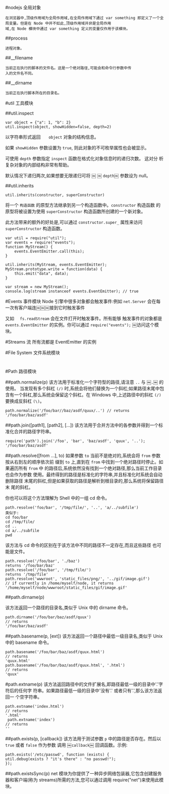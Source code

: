 #nodejs 全局对象
```
在浏览器中,顶级作用域为全局作用域,在全局作用域下通过 var something 即定义了一个全局变量。但是在 Node 中并不如此,顶级作用域并非是全局作用域,在 Node 模块中通过 var something 定义的变量仅作用于该模块。
```

##process```
进程对象。
```

##__filename
```
当前正在执行的脚本的文件名。这是一个绝对路径,可能会和命令行参数中传入的文件名不同。
```

##__dirname```
当前正在执行脚本所在的目录名。```
#util 工具模块

##util.inspect```
var object = {"a": 1, "b": 2}util.inspect(object, showHidden=false, depth=2)
```以字符串形式返回 `￼￼￼object` 对象的结构信息。
如果 `showHidden` 参数设置为 `true`, 则此对象的不可枚举属性也会被显示。可使用 `depth` 参数指定 `inspect` 函数在格式化对象信息时的递归次数。
这对分 析复杂对象的内部结构非常有帮助。默认情况下递归两次,如果想要无限递归可将 ￼ ￼ `depth`￼ 参数设为 null。##util.inherits```util.inherits(constructor, superConstructor)
```
将一个 `构造函数` 的原型方法继承到另一个构造函数中。`constructor` 构造函数的原型将被设置为使用 `superConstructor` 构造函数所创建的一个新对象。此方法带来的额外的好处是,可以通过 `constructor.super_` 属性来访问 `superConstructor` 构造函数。
```
var util = require("util");var events = require("events");function MyStream() {    events.EventEmitter.call(this);}
util.inherits(MyStream, events.EventEmitter);MyStream.prototype.write = function(data) { 	this.emit("data", data);}
var stream = new MyStream();console.log(stream instanceof events.EventEmitter); // true```

#Events 事件模块
Node 引擎中很多对象都会触发事件:例如 `net.Server` 会在每一次有客户端连￼￼￼接到它时触发事件

又如 `￼￼fs.readStream` 会在文件打开时触发事件。所有能够触发事件的对象都是 `events.EventEmitter` 的实例。你可以通过 `require("events");` ￼访问这个模块。

#Streams 流
所有流都是 EventEmitter 的实例


#File System 文件系统模块

#
#Path 路径模块

##path.normalize(p)
该方法用于标准化一个字符型的路径,请注意 `..` 与 ￼`.`￼ 的使用。
当发现有多个斜杠 `(/)` 时,系统会将他们替换为一个斜杠;如果路径末尾中包 含有一个斜杠,那么系统会保留这个斜杠。在 Windows 中,上述路径中的斜杠 `(/)` 要换成反斜杠 `(\)`。

```
path.normalize('/foo/bar//baz/asdf/quux/..') // returns
'/foo/bar/baz/asdf'
```
##path.join([path1], [path2], [...])
该方法用于合并方法中的各参数并得到一个标准化合并的路径字符串。

```
require('path').join('/foo', 'bar', 'baz/asdf', 'quux', '..');
'/foo/bar/baz/asdf'```
##path.resolve([from ...], to)
如果参数 `to` 当前不是绝对的,系统会将 `from` 参数按从右到左的顺序依次前缀到 `to` 上,直到在 `from` 中找到一个绝对路径时停止。如果遍历所有 `from` 中 的路径后,系统依然没有找到一个绝对路径,那么当前工作目录也会作为参数 使用。最终得到的路径是标准化的字符串,并且标准化时系统会自动删除路径 末尾的斜杠,但是如果获取的路径是解析到根目录的,那么系统将保留路径末 尾的斜杠。
你也可以将这个方法理解为 Shell 中的一组 cd 命令。
```path.resolve('foo/bar', '/tmp/file/', '..', 'a/../subfile')类似于:cd foo/barcd /tmp/file/cd ..cd a/../subfilepwd
```
该方法与 cd 命令的区别在于该方法中不同的路径不一定存在,而且这些路径 也可能是文件。

```
path.resolve('/foo/bar', './baz') 
returns '/foo/bar/baz'path.resolve('/foo/bar', '/tmp/file/') 
returns '/tmp/file'path.resolve('wwwroot', 'static_files/png/', '../gif/image.gif') // if currently in /home/myself/node, it returns '/home/myself/node/wwwroot/static_files/gif/image.gif'```
##path.dirname(p)
该方法返回一个路径的目录名,类似于 Unix 中的 dirname 命令。
```
path.dirname('/foo/bar/baz/asdf/quux')// returns'/foo/bar/baz/asdf'
```
##path.basename(p, [ext])
该方法返回一个路径中最低一级目录名,类似于 Unix 中的 basename 命令。

```
path.basename('/foo/bar/baz/asdf/quux.html') 
// returns'quux.html'path.basename('/foo/bar/baz/asdf/quux.html', '.html')// returns'quux'
```
#path.extname(p)
该方法返回路径中的文件扩展名,即路径最低一级的目录中'.'字符后的任何字 符串。如果路径最低一级的目录中'没有'.' 或者只有'.',那么该方法返回一 个空字符串。

```
path.extname('index.html')// returns'.html'￼path.extname('index')// returns''
```
##path.exists(p, [callback])
该方法用于测试参数 `p` 中的路径是否存在。然后以 `true` 或者 `false` 作为参数调用 ￼`callback`￼ 回调函数。示例:```
path.exists('/etc/passwd', function (exists) {util.debug(exists ? "it's there" : "no passwd!");});```
##path.existsSync(p)net 模块为你提供了一种异步网络包装器,它包含创建服务器和客户端(称为 streams)所需的方法,您可以通过调用 require("net")来使用此模块。